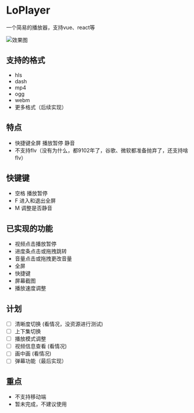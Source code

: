 <!--
 * @Author: last order
 * @Date: 2019-08-12 10:44:01
 * @LastEditTime : 2020-02-12 17:59:14
 -->
# LoPlayer
一个简易的播放器，支持vue、react等

![效果图](https://github.com/diy4869/LoPlayer/blob/master/example/02.png)

## 支持的格式
- hls
- dash
- mp4
- ogg
- webm
- 更多格式（后续实现）

## 特点
- 快捷键全屏 播放暂停 静音
- 不支持flv（没有为什么，都9102年了，谷歌、微软都准备抛弃了，还支持啥flv）

## 快键键
- 空格 播放暂停
- F 进入和退出全屏
- M 调整是否静音

## 已实现的功能
- 视频点击播放暂停
- 进度条点击或拖拽跳转
- 音量点击或拖拽更改音量
- 全屏
- 快捷键
- 屏幕截图
- 播放速度调整

## 计划
- [ ] 清晰度切换 (看情况，没资源进行测试)
- [ ] 上下集切换
- [ ] 播放模式调整
- [ ] 视频信息查看 (看情况)
- [ ] 画中画 (看情况)
- [ ] 弹幕功能（最后实现）

## 重点
- 不支持移动端
- 暂未完成，不建议使用
